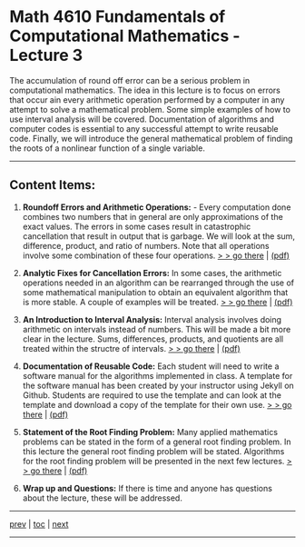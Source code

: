 # Math 4610 Fundamentals of Computational Mathematics  - Lecture 3

The accumulation of round off error can be a serious problem in computational
mathematics. The idea in this lecture is to focus on errors that occur ain every
arithmetic operation performed by a computer in any attempt to solve a
mathematical problem. Some simple examples of how to use interval analysis will
be covered. Documentation of algorithms and computer codes is essential to any
successful attempt to write reusable code. Finally, we will introduce the
general mathematical problem of finding the roots of a nonlinear function of a
single variable.

<hr>

## Content Items:

  1. **Roundoff Errors and Arithmetic Operations:** - Every computation done
     combines two numbers that in general are only approximations of the exact
     values. The errors in some cases result in catastrophic cancellation that
     result in output that is garbage. We will look at the sum, difference, 
     product, and ratio of numbers. Note that all operations involve some
     combination of these four operations.
     [> > go there](https://www.github.com/jvkoebbe/math4610/lectures/lecture_02/homework)
     | [(pdf)](https://jvkoebbe.github.io/math4610/lecture_02/pdf/homework.pdf)

  2. **Analytic Fixes for Cancellation Errors:** In some cases, the arithmetic
     operations needed in an algorithm can be rearranged through the use of
     some mathematical manipulation to obtain an equivalent algorithm that is
     more stable. A couple of examples will be treated.
       [> > go there](https://jvkoebbe.github.io/math4610/lectures/lecture_02/md/git_primer)
       | [(pdf)](https://jvkoebbe.github.io/math4610/lecture_02/pdf/git_primer.pdf)

  3. **An Introduction to Interval Analysis:** Interval analysis involves doing
     arithmetic on intervals instead of numbers. This will be made a bit more
     clear in the lecture. Sums, differences, products, and quotients are all
     treated within the structre of intervals. 
       [> > go there](https://jvkoebbe.github.io/math4610/lecture_02/html/finite_precision)
       | [(pdf)](https://jvkoebbe.github.io/math4610/lecture_02/pdf/git_primer.pdf)

  4. **Documentation of Reusable Code:**  Each student will need to write a
     software manual for the algorithms implemented in class. A template for the
     software manual has been created by your instructor using Jekyll on Github.
     Students are required to use the template and can look at the template and
     download a copy of the template for their own use.
       [> > go there](https://jvkoebbe.github.io/math4610/lecture_02/html/finite_precision)
       | [(pdf)](https://jvkoebbe.github.io/math4610/lecture_02/pdf/git_primer.pdf)

  5. **Statement of the Root Finding Problem:**  Many applied mathematics
     problems can be stated in the form of a general root finding problem. In
     this lecture the general root finding problem will be stated. Algorithms
     for the root finding problem will be presented in the next few lectures.
       [> > go there](https://jvkoebbe.github.io/math4610/lecture_02/html/finite_precision)
       | [(pdf)](https://jvkoebbe.github.io/math4610/lecture_02/pdf/git_primer.pdf)

  5. **Wrap up and Questions:**  If there is time and anyone has questions about
     the lecture, these will be addressed.

---

[prev](https://jvkoebbe.github.io/math4610/lectures/lecture_02/md/lecture_01) |
[toc](https://jvkoebbe.github.io/math4610/lectures/toc_lectures) |
[next](https://jvkoebbe.github.io/math4610/lectures/lecture_04/md/lecture_03)

---
